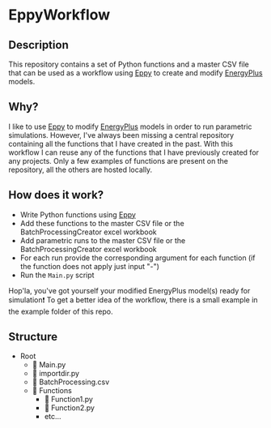 # EppyWorkflow

## Description
This repository contains a set of Python functions and a master CSV file that can be used as a workflow using [Eppy](https://github.com/santoshphilip/eppy) to create and modify [EnergyPlus](https://github.com/NREL/EnergyPlus) models.

## Why?
I like to use [Eppy](https://github.com/santoshphilip/eppy) to modify [EnergyPlus](https://github.com/NREL/EnergyPlus) models in order to run parametric simulations. However, I've always been missing a central repository containing all the functions that I have created in the past. With this workflow I can reuse any of the functions that I have previously created for any projects. Only a few examples of functions are present on the repository, all the others are hosted locally.

## How does it work?
+ Write Python functions using [Eppy](https://github.com/santoshphilip/eppy) 
+ Add these functions to the master CSV file or the BatchProcessingCreator excel workbook
+ Add parametric runs to the master CSV file or the BatchProcessingCreator excel workbook
+ For each run provide the corresponding argument for each function (if the function does not apply just input "-")
+ Run the `Main.py` script

Hop'la, you've got yourself your modified EnergyPlus model(s) ready for simulation:exclamation:
To get a better idea of the workflow, there is a small example in the example folder of this repo.

## Structure

* Root
  * :memo: Main.py
  * :memo: importdir.py
  * :memo: BatchProcessing.csv
  * :file_folder: Functions
    * :memo: Function1.py
    * :memo: Function2.py
    * etc...